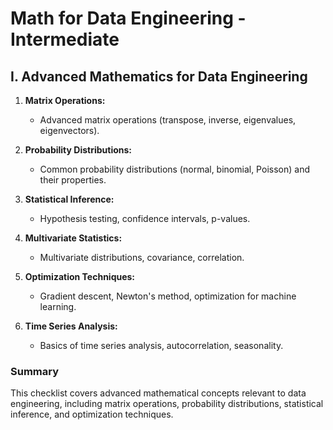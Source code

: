 # Math for Data Engineering - Intermediate

## I. Advanced Mathematics for Data Engineering

1. **Matrix Operations:** 
   - Advanced matrix operations (transpose, inverse, eigenvalues, eigenvectors).

2. **Probability Distributions:** 
   - Common probability distributions (normal, binomial, Poisson) and their properties.

3. **Statistical Inference:** 
   - Hypothesis testing, confidence intervals, p-values.

4. **Multivariate Statistics:** 
   - Multivariate distributions, covariance, correlation.

5. **Optimization Techniques:** 
   - Gradient descent, Newton's method, optimization for machine learning.

6. **Time Series Analysis:** 
   - Basics of time series analysis, autocorrelation, seasonality.

### Summary

This checklist covers advanced mathematical concepts relevant to data engineering, including matrix operations, probability distributions, statistical inference, and optimization techniques.

